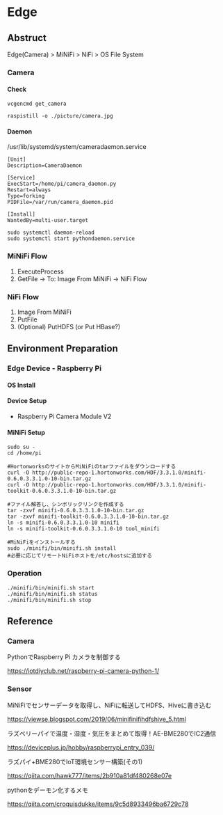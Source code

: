 # Edge
## Abstruct
Edge(Camera) > MiNiFi > NiFi > OS File System

### Camera

#### Check
```
vcgencmd get_camera
```

```
raspistill -o ./picture/camera.jpg
```

#### Daemon
/usr/lib/systemd/system/cameradaemon.service
```
[Unit]
Description=CameraDaemon

[Service]
ExecStart=/home/pi/camera_daemon.py
Restart=always
Type=forking
PIDFile=/var/run/camera_daemon.pid

[Install]
WantedBy=multi-user.target
```

```
sudo systemctl daemon-reload
sudo systemctl start pythondaemon.service
```

### MiNiFi Flow
1. ExecuteProcess
1. GetFile -> To: Image From MiNiFi -> NiFi Flow

### NiFi Flow
1. Image From MiNiFi
1. PutFile
1. (Optional) PutHDFS (or Put HBase?)

## Environment Preparation

### Edge Device - Raspberry Pi

#### OS Install

#### Device Setup

* Raspberry Pi Camera Module V2

#### MiNiFi Setup

```
sudo su -
cd /home/pi

#HortonworksのサイトからMiNiFiのtarファイルをダウンロードする
curl -O http://public-repo-1.hortonworks.com/HDF/3.3.1.0/minifi-0.6.0.3.3.1.0-10-bin.tar.gz
curl -O http://public-repo-1.hortonworks.com/HDF/3.3.1.0/minifi-toolkit-0.6.0.3.3.1.0-10-bin.tar.gz

#ファイル解答し、シンボリックリンクを作成する
tar -zxvf minifi-0.6.0.3.3.1.0-10-bin.tar.gz
tar -zxvf minifi-toolkit-0.6.0.3.3.1.0-10-bin.tar.gz
ln -s minifi-0.6.0.3.3.1.0-10 minifi
ln -s minifi-toolkit-0.6.0.3.3.1.0-10 tool_minifi

#MiNiFiをインストールする
sudo ./minifi/bin/minifi.sh install
#必要に応じてリモートNiFiホストを/etc/hostsに追加する
```

### Operation

```
./minifi/bin/minifi.sh start
./minifi/bin/minifi.sh status
./minifi/bin/minifi.sh stop
```


## Reference

### Camera

PythonでRaspberry Pi カメラを制御する

https://iotdiyclub.net/raspberry-pi-camera-python-1/

### Sensor

MiNiFiでセンサーデータを取得し、NiFiに転送してHDFS、Hiveに書き込む

https://viewse.blogspot.com/2019/06/minifinifihdfshive_5.html

ラズベリーパイで温度・湿度・気圧をまとめて取得！AE-BME280でIC2通信

https://deviceplus.jp/hobby/raspberrypi_entry_039/

ラズパイ+BME280でIoT環境センサー構築(その1)

https://qiita.com/hawk777/items/2b910a81df480268e07e


pythonをデーモン化するメモ

https://qiita.com/croquisdukke/items/9c5d8933496ba6729c78
